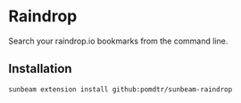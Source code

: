 # Raindrop

Search your raindrop.io bookmarks from the command line.

## Installation

```bash
sunbeam extension install github:pomdtr/sunbeam-raindrop
```
